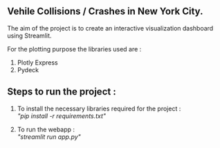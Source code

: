 ## Vehile Collisions / Crashes in New York City.

The aim of the project is to create an interactive visualization dashboard using Streamlit. <br>

For the plotting purpose the libraries used are : <br>

1) Plotly Express <br>
2) Pydeck <br>

## Steps to run the project :

1) To install the necessary libraries required for the project : <br>
  <i>"pip install -r requirements.txt"</i>
  
2) To run the webapp : <br>
  <i>"streamlit run app.py"</i>
